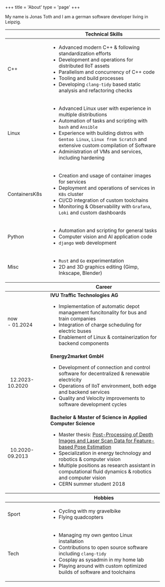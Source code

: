 +++
title = 'About'
type = 'page'
+++

My name is Jonas Toth and I am a german software developer living in Leipzig.

<table>
    <thead>
    <tr>
        <th class="small-td"></th>
        <th>Technical Skills</th>
    </tr>
    </thead>
    <tbody>
    <tr>
        <td class="small-td cv-entry"><span>C++</span></td>
        <td>
        <ul>
            <li>Advanced modern C++ & following standardization efforts</li>
            <li>Development and operations for distributed IIoT assets</li>
            <li>Parallelism and concurrency of C++ code</li>
            <li>Tooling and build processes</li>
            <li>Developing <code>clang-tidy</code> based static analysis and refactoring checks</li>
        </ul>
        </td>
    </tr>
    <tr>
        <td class="small-td cv-entry"><span>Linux</span></td>
        <td>
        <ul>
            <li>Advanced Linux user with experience in multiple distributions</li>
            <li>Automation of tasks and scripting with <code>bash</code> and <code>Ansible</code></li>
            <li>Experience with building distros with <code>Gentoo Linux</code>, <code>Linux from Scratch</code> and extensive custom compilation of Software</li>
            <li>Administration of VMs and services, including hardening</li>
        </ul>
        </td>
    </tr>
    <tr>
        <td class="small-td cv-entry"><span>Containers</span><span>K8s</span></td>
        <td>
        <ul>
            <li>Creation and usage of container images for services</li>
            <li>Deployment and operations of services in <code>K8s</code> cluster</li>
            <li>CI/CD integration of custom toolchains</li>
            <li>Monitoring & Observability with <code>Grafana</code>, <code>Loki</code> and custom dashboards</li>
        </ul>
        </td>
    </tr>
    <tr>
        <td class="small-td cv-entry"><span>Python</span></td>
        <td>
        <ul>
            <li>Automation and scripting for general tasks</li>
            <li>Computer vision and AI application code</li>
            <li><code>django</code> web development</li>
        </ul>
        </td>
    </tr>
    <tr>
        <td class="small-td cv-entry"><span>Misc</span></td>
        <td>
        <ul>
            <li><code>Rust</code> and <code>Go</code> experimentation</li>
            <li>2D and 3D graphics editing (Gimp, Inkscape, Blender)</li>
        </ul>
        </td>
    </tr>
    </tbody>
    <thead>
    <tr>
        <th class="small-td"></th>
        <th>Career</th>
    </tr>
    </thead>
    <tbody>
    <tr>
        <td class="small-td cv-entry"><span>now</span><br /><span>- 01.2024</span></td>
        <td>
            <b>IVU Traffic Technologies AG</b>
            <ul>
                <li>Implementation of automatic depot management funcitonality for bus and train companies</li>
                <li>Integration of charge scheduling for electric buses</li>
                <li>Enablement of Linux & containerization for backend components</li>
            </ul>
        </td>
    </tr>
    <tr>
        <td class="small-td cv-entry"><span>&nbsp;&nbsp;12.2023</span><span>- 10.2020</span></td>
        <td>
            <b>Energy2market GmbH</b>
            <ul>
                <li>Development of connection and control software for decentralized & renewable electricity</li>
                <li>Operations of IIoT environment, both edge and backend services</li>
                <li>Quality and Velocity improvements to software development cycles</li>
            </ul>
        </td>
    </tr>
    <tr>
        <td class="small-td cv-entry"><span>&nbsp;&nbsp;10.2020</span><span>- 09.2013</span></td>
        <td>
            <b>Bachelor & Master of Science in Applied Computer Science</b>
            <ul>
                <li>Master thesis: <a target="_blank" href="https://github.com/JonasToth/depth-conversions">Post-Processing of Depth Images and Laser Scan Data for Feature-based Pose Estimation</a>
                <li>Specialization in energy technology and robotics & computer vision</li>
                <li>Multiple positions as research assistant in computational fluid dynamics & robotics and computer vision</li>
                <li>CERN summer student 2018</li>
            </ul>
        </td>
    </tr>
    </tbody>
    <thead>
    <tr>
        <th class="small-td"></th>
        <th>Hobbies</th>
    </tr>
    </thead>
    <tbody>
    <tr>
        <td class="small-td cv-entry"><span>Sport</span></td>
        <td>
        <ul>
            <li>Cycling with my gravelbike</li>
            <li>Flying quadcopters</li>
        </ul>
        </td>
    </tr>
    <tr>
        <td class="small-td cv-entry"><span>Tech</span></td>
        <td>
        <ul>
            <li>Managing my own gentoo Linux installation</li>
            <li>Contributions to open source software including <code>clang-tidy</code></li>
            <li>Cosplay as sysadmin in my home lab</li>
            <li>Playing around with custom optimized builds of software and toolchains</li>
        </ul>
        </td>
    </tr>
    </tbody>
</table>
